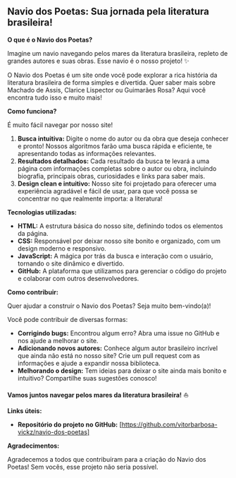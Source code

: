 ## Navio dos Poetas: Sua jornada pela literatura brasileira! 

**O que é o Navio dos Poetas?**

Imagine um navio navegando pelos mares da literatura brasileira, repleto de grandes autores e suas obras. Esse navio é o nosso projeto! ✨

O Navio dos Poetas é um site onde você pode explorar a rica história da literatura brasileira de forma simples e divertida. Quer saber mais sobre Machado de Assis, Clarice Lispector ou Guimarães Rosa? Aqui você encontra tudo isso e muito mais!

**Como funciona?**

É muito fácil navegar por nosso site! 

1. **Busca intuitiva:** Digite o nome do autor ou da obra que deseja conhecer e pronto! Nossos algoritmos farão uma busca rápida e eficiente, te apresentando todas as informações relevantes.
2. **Resultados detalhados:** Cada resultado da busca te levará a uma página com informações completas sobre o autor ou obra, incluindo biografia, principais obras, curiosidades e links para saber mais.
3. **Design clean e intuitivo:** Nosso site foi projetado para oferecer uma experiência agradável e fácil de usar, para que você possa se concentrar no que realmente importa: a literatura!

**Tecnologias utilizadas:**

* **HTML:** A estrutura básica do nosso site, definindo todos os elementos da página.
* **CSS:** Responsável por deixar nosso site bonito e organizado, com um design moderno e responsivo.
* **JavaScript:** A mágica por trás da busca e interação com o usuário, tornando o site dinâmico e divertido.
* **GitHub:** A plataforma que utilizamos para gerenciar o código do projeto e colaborar com outros desenvolvedores.

**Como contribuir:**

Quer ajudar a construir o Navio dos Poetas? Seja muito bem-vindo(a)! 

Você pode contribuir de diversas formas:

* **Corrigindo bugs:** Encontrou algum erro? Abra uma issue no GitHub e nos ajude a melhorar o site.
* **Adicionando novos autores:** Conhece algum autor brasileiro incrível que ainda não está no nosso site? Crie um pull request com as informações e ajude a expandir nossa biblioteca.
* **Melhorando o design:** Tem ideias para deixar o site ainda mais bonito e intuitivo? Compartilhe suas sugestões conosco!

**Vamos juntos navegar pelos mares da literatura brasileira!** ⛵

**Links úteis:**

* **Repositório do projeto no GitHub:** [https://github.com/vitorbarbosa-vickz/navio-dos-poetas]
  

**Agradecimentos:**

Agradecemos a todos que contribuíram para a criação do Navio dos Poetas! Sem vocês, esse projeto não seria possível. 

